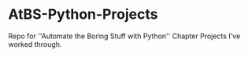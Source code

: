 # AtBS-Python-Projects
Repo for ''Automate the Boring Stuff with Python'' Chapter Projects I've worked through.
